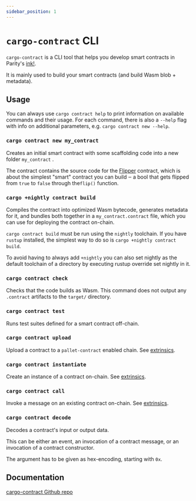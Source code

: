 ```yaml
---
sidebar_position: 1
---
```


# `cargo-contract` CLI

`cargo-contract` is a CLI tool that helps you develop smart contracts in Parity's [ink!].

It is mainly used to build your smart contracts (and build Wasm blob + metadata).

## Usage

You can always use `cargo contract help` to print information on available commands and their usage. For each command, there is also a `--help` flag with info on additional parameters, e.g. `cargo contract new --help`.

### `cargo contract new my_contract`

Creates an initial smart contract with some scaffolding code into a new folder `my_contract` .

The contract contains the source code for the [Flipper](https://github.com/paritytech/ink/blob/master/examples/flipper/lib.rs) contract, which is about the simplest "smart" contract you can build ‒ a bool that gets flipped from `true` to `false` through the`flip()` function.

### `cargo +nightly contract build`

Compiles the contract into optimized Wasm bytecode, generates metadata for it, and bundles both together in a `my_contract.contract` file, which you can use for deploying the contract on-chain.

`cargo contract build` must be run using the `nightly` toolchain. If you have `rustup` installed, the simplest way to do so is `cargo +nightly contract build`.

To avoid having to always add `+nightly` you can also set nightly as the default toolchain of a directory by executing rustup override set nightly in it.

### `cargo contract check`

Checks that the code builds as Wasm. This command does not output any `.contract` artifacts to the `target/` directory.

### `cargo contract test`

Runs test suites defined for a smart contract off-chain.

### `cargo contract upload`

Upload a contract to a `pallet-contract` enabled chain. See [extrinsics].

### `cargo contract instantiate`

Create an instance of a contract on-chain. See [extrinsics].

### `cargo contract call`

Invoke a message on an existing contract on-chain. See [extrinsics].

### `cargo contract decode`

Decodes a contract's input or output data.

This can be either an event, an invocation of a contract message, or an invocation of a contract constructor.

The argument has to be given as hex-encoding, starting with `0x`.

## Documentation

[cargo-contract Github repo](https://github.com/paritytech/cargo-contract#usage)

[ink!]: https://github.com/paritytech/ink
[extrinsics]: https://github.com/paritytech/cargo-contract/blob/master/docs/extrinsics.md
